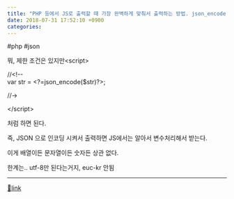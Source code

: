 ```yaml
---
title: "PHP 등에서 JS로 출력할 때 가장 완벽하게 맞춰서 출력하는 방법. json_encode"
date: 2018-07-31 17:52:10 +0900
categories: 
---
```

  

#php #json

  
  


뭐, 제한 조건은 있지만&lt;script&gt;

//&lt;!--  
var str = &lt;?=json_encode($str)?&gt;;



//-&gt;

&lt;/script&gt;

  


처럼 하면 된다.

즉, JSON 으로 인코딩 시켜서 출력하면 JS에서는 알아서 변수처리해서 받는다.

이게 배열이든 문자열이든 숫자든 상관 없다.

  


한계는.. utf-8만 된다는거지, euc-kr 안됨





  ***
[🔗link](http://www.mins01.com/mh/tech/read/1179)